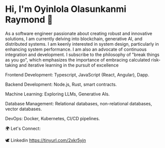 # Hi, I'm Oyinlola Olasunkanmi Raymond 👋

As a software engineer passionate about creating robust and innovative solutions, I am currently delving into blockchain, generative AI, and distributed systems. I am keenly interested in system design, particularly in enhancing system performance. I am also an advocate of continuous integration and development. I subscribe to the philosophy of "break things as you go", which emphasizes the importance of embracing calculated risk-taking and iterative learning in the pursuit of excellence


Frontend Development: Typescript, JavaScript (React, Angular), Dapp.

Backend Development: Node.js, Rust, smart contracts.

Machine Learning: Exploring LLMs, Generative AIs.

Database Management: Relational databases, non-relational databases, vector databases.

DevOps: Docker, Kubernetes, CI/CD pipelines.


🌍 Let's Connect:

🕊️ Linkedin https://tinyurl.com/2xkr5yjn

<!---
olasunkanmi-SE/olasunkanmi-SE is a ✨ special ✨ repository because its `README.md` (this file) appears on your GitHub profile.
You can click the Preview link to take a look at your changes.
--->
